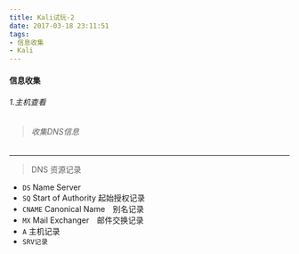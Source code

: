 ```yaml
---
title: Kali试玩-2
date: 2017-03-18 23:11:51
tags:
- 信息收集
- Kali
---
```


#### 信息收集

###### 1.主机查看

> ###### 收集DNS信息

<!-- more -->

------

> DNS 资源记录

- `DS` Name Server
- `SQ` Start of Authority 起始授权记录
- `CNAME` Canonical Name　别名记录
- `MX` Mail Exchanger　邮件交换记录
- `A` 主机记录
- `SRV记录`

